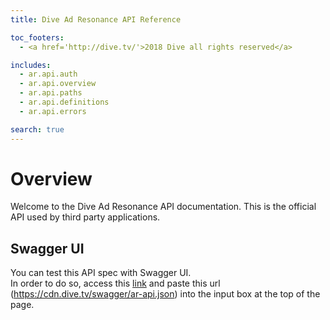 ```yaml
---
title: Dive Ad Resonance API Reference

toc_footers:
  - <a href='http://dive.tv/'>2018 Dive all rights reserved</a>

includes:
  - ar.api.auth
  - ar.api.overview
  - ar.api.paths
  - ar.api.definitions
  - ar.api.errors

search: true
---
```


# Overview

Welcome to the Dive Ad Resonance API documentation. This is the official API used by third party applications.

## Swagger UI

You can test this API spec with Swagger UI.  
In order to do so, access this [link](http://petstore.swagger.io) and paste this url (https://cdn.dive.tv/swagger/ar-api.json) into the input box at the top of the page.

